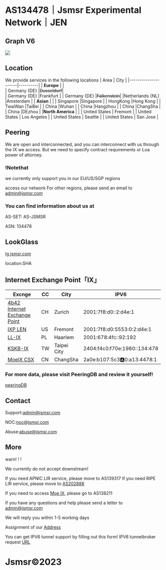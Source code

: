 
# AS134478｜Jsmsr Experimental Network｜JEN 


## Graph V6
![](https://bgp.he.net/graphs/as134478-ipv6.svg)

## Location 
We provide services in the following locations
| Area                |   City   |
|---------------------|----------|
| **Europe**              |          |   
| Germany {DE}        |~~Dusseldorf~~|           
| Germany {DE}        |Frankfurt | 
| Germany {DE}        |~~Falkenstein~~| 
|Netherlands {NL}        |Amsterdam | 
| **Asian**               |          | 
| Singapore           |Singapore | 
| HongKong            |Hong Kong |
| TwaiWan             |TaiBei    |
| China               |Wuhan     |
| China               |Hangzhou  |
| China               |ChangSha  |
| China               |DEzhou    |
|**North America**      |          |
| United States       | Fremont  | 
| United States       |  Los Angeles  | 
| United States       | Seattle  | 
| United States       | San Jose  | 

## Peering
We are open and interconnected, and you can interconnect with us through the IX we access.
But we need to specify contract requirements or Loa power of attorney. 

### !Notethat

we currently only support you in our EU/US/SGP regions

access our network
For other regions, please send an email to [admin@jsmsr.com](mailto:admin@jsmsr.com)

###  You can find information about us at
AS-SET: AS-JSMSR

ASN: 134478 

## LookGlass
[lg.jsmsr.com](http://lg.jsmsr.com/)

location:SHA


## Internet Exchange Point「IX」

| Excnge             |   CC |                                           City | IPV6                   |
|---------------------|----------|-----------------------------------------------|---------------------------|
|[4b42 Internet Exchange Point](https://bgp.he.net/exchange/4b42%20Internet%20Exchange%20Point)|CH|Zurich|2001:7f8:d0::2:d4e:1|
|[IXP LEN](https://bgp.he.net/exchange/IXP%20LEN)|US|Fremont|2001:7f8:d0:5553:0:2:d4e:1|
|[LL-IX](https://bgp.he.net/exchange/LL-IX)|PL|Haarlem|2001:678:4fc::92:192|
|[KSKB-IX](https://bgp.he.net/exchange/KSKB-IX)|TW|Taipei City|2404:f4c0:f70e:1980::134:478|
|[MoeIX CSX](https://bgp.he.net/exchange/MoeIX%20CSX)|CN|ChangSha|2a0e:b107:5c3:a:0:a13:4478:1|


### For more data, please visit PeeringDB and review it yourself!
[peeringDB](https://www.peeringdb.com/net/25544)

## Contact 
Support:[admin@jsmsr.com](mailto:admin@jsmsr.com)

NOC:[noc@jsmsr.com](mailto:noc@jsmsr.com)

Abuse:[abuse@jsmsr.com](mailto:abuse@jsmsr.com)

## More
warn! ! !

We currently do not accept downstream!

If you need APNIC LIR service, please move to AS139317
If you need RIPE LIR service, please move to [AS202888](https://t.me/@zh_210320)

If you need to access [Moe IX](https://moeqing-network.gitbook.io/moeix/moeix-cgo/vm-wang-luo-shuo-ming), please go to AS138211

If you have any questions and help please send a letter to [admin@jsmsr.com](mailto:admin@jsmsr.com)

We will reply you within 1-5 working days

Assignment of our [Address](https://docs.google.com/spreadsheets/u/0/d/1HfKHDhjWjBOkK28L1klU8EViNjf-0-G0oSaknUNHdic/htmlview)

You can get IPV6 tunnel support by filling out this form! IPV6 tunnelbroker request [URL](https://forms.gle/sFqpNTaWgsFxX7jk6)

# Jsmsr©2023

